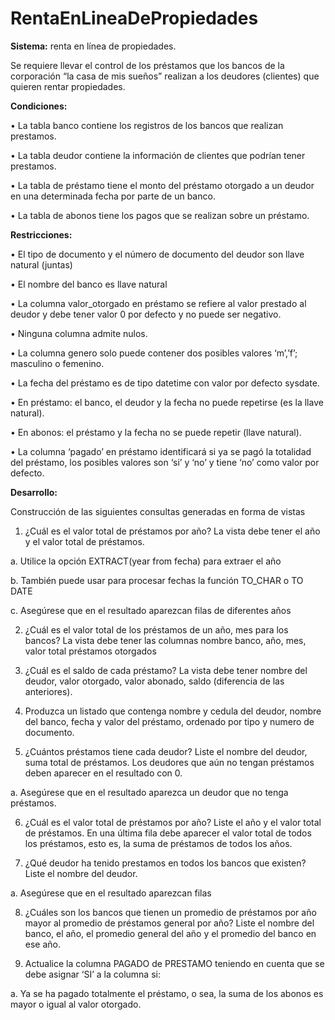 # RentaEnLineaDePropiedades

**Sistema:** renta en línea de propiedades.

Se requiere llevar el control de los préstamos que los bancos de la corporación “la casa de mis sueños” realizan a los deudores (clientes) que quieren rentar propiedades.

**Condiciones:**

• La tabla banco contiene los registros de los bancos que realizan prestamos.

• La tabla deudor contiene la información de clientes que podrían tener prestamos.

• La tabla de préstamo tiene el monto del préstamo otorgado a un deudor en una determinada fecha por parte de un banco.

• La tabla de abonos tiene los pagos que se realizan sobre un préstamo.

**Restricciones:**

• El tipo de documento y el número de documento del deudor son llave natural (juntas)

• El nombre del banco es llave natural

• La columna valor_otorgado en préstamo se refiere al valor prestado al deudor y debe tener valor 0 por defecto y no puede ser negativo.

• Ninguna columna admite nulos.

• La columna genero solo puede contener dos posibles valores ‘m’,’f’; masculino o femenino.

• La fecha del préstamo es de tipo datetime con valor por defecto sysdate.

• En préstamo: el banco, el deudor y la fecha no puede repetirse (es la llave natural).

• En abonos: el préstamo y la fecha no se puede repetir (llave natural).

• La columna ‘pagado’ en préstamo identificará si ya se pagó la totalidad del préstamo, los posibles valores son ‘si’ y ‘no’ y tiene ‘no’ como valor por defecto.

**Desarrollo:**

Construcción de las siguientes consultas generadas en forma de vistas

1. ¿Cuál es el valor total de préstamos por año? La vista debe tener el año y el valor total de préstamos.

a. Utilice la opción EXTRACT(year from fecha) para extraer el año

b. También puede usar para procesar fechas la función TO_CHAR o TO DATE

c. Asegúrese que en el resultado aparezcan filas de diferentes años

2. ¿Cuál es el valor total de los préstamos de un año, mes para los bancos? La vista debe tener las columnas nombre banco, año, mes, valor total préstamos otorgados

3. ¿Cuál es el saldo de cada préstamo? La vista debe tener nombre del deudor, valor otorgado, valor abonado, saldo (diferencia de las anteriores).

4. Produzca un listado que contenga nombre y cedula del deudor, nombre del banco, fecha y valor del préstamo, ordenado por tipo y numero de documento.

5. ¿Cuántos préstamos tiene cada deudor? Liste el nombre del deudor, suma total de préstamos. Los deudores que aún no tengan préstamos deben aparecer en el resultado con 0.

a. Asegúrese que en el resultado aparezca un deudor que no tenga préstamos.

6. ¿Cuál es el valor total de préstamos por año? Liste el año y el valor total de préstamos. En una última fila debe aparecer el valor total de todos los préstamos, esto es, la suma de préstamos de todos los años.

7. ¿Qué deudor ha tenido prestamos en todos los bancos que existen? Liste el nombre del deudor.

a. Asegúrese que en el resultado aparezcan filas

8. ¿Cuáles son los bancos que tienen un promedio de préstamos por año mayor al promedio de préstamos general por año? Liste el nombre del banco, el año, el promedio general del año y el promedio del banco en ese año.

9. Actualice la columna PAGADO de PRESTAMO teniendo en cuenta que se debe asignar ‘SI’ a la columna si:

a. Ya se ha pagado totalmente el préstamo, o sea, la suma de los abonos es mayor o igual al valor otorgado.
